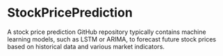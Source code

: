 # StockPricePrediction
A stock price prediction GitHub repository typically contains machine learning models, such as LSTM or ARIMA, to forecast future stock prices based on historical data and various market indicators.
